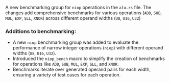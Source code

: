 A new benchmarking group for `niop` operations in the `alu.rs` file. The changes add comprehensive benchmarks for various operations (`ADD`, `SUB`, `MUL`, `EXP`, `SLL`, `XNOR`) across different operand widths (`U8`, `U16`, `U32`)

### Additions to benchmarking:

* A new `niop` benchmarking group was added to evaluate the performance of narrow integer operations (`niop`) with different operand widths (`U8`, `U16`, `U32`).
* Introduced the `niop_bench` macro to simplify the creation of benchmarks for operations like `ADD`, `SUB`, `MUL`, `EXP`, `SLL`, and `XNOR`.
* Benchmarks iterate over generated operand pairs for each width, ensuring a variety of test cases for each operation.